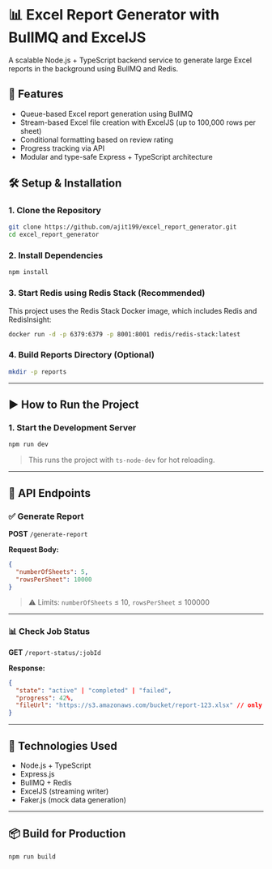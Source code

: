 
# 📊 Excel Report Generator with BullMQ and ExcelJS

A scalable Node.js + TypeScript backend service to generate large Excel reports in the background using BullMQ and Redis.

## 🚀 Features

- Queue-based Excel report generation using BullMQ
- Stream-based Excel file creation with ExcelJS (up to 100,000 rows per sheet)
- Conditional formatting based on review rating
- Progress tracking via API
- Modular and type-safe Express + TypeScript architecture

## 🛠 Setup & Installation

### 1. Clone the Repository

````bash
git clone https://github.com/ajit199/excel_report_generator.git
cd excel_report_generator
````

### 2. Install Dependencies

```bash
npm install
```

### 3. Start Redis using Redis Stack (Recommended)

This project uses the Redis Stack Docker image, which includes Redis and RedisInsight:

```bash
docker run -d -p 6379:6379 -p 8001:8001 redis/redis-stack:latest
```

### 4. Build Reports Directory (Optional)

```bash
mkdir -p reports
```

---

## ▶️ How to Run the Project

### 1. Start the Development Server

```bash
npm run dev
```

> This runs the project with `ts-node-dev` for hot reloading.

---

## 📡 API Endpoints

### ✅ Generate Report

**POST** `/generate-report`

**Request Body:**

```json
{
  "numberOfSheets": 5,
  "rowsPerSheet": 10000
}
```

> ⚠️ Limits: `numberOfSheets` ≤ 10, `rowsPerSheet` ≤ 100000

---

### 📊 Check Job Status

**GET** `/report-status/:jobId`

**Response:**

```json
{
  "state": "active" | "completed" | "failed",
  "progress": 42%,
  "fileUrl": "https://s3.amazonaws.com/bucket/report-123.xlsx" // only if completed
}
```

---

## 📂 Technologies Used

* Node.js + TypeScript
* Express.js
* BullMQ + Redis
* ExcelJS (streaming writer)
* Faker.js (mock data generation)

---

## 📦 Build for Production

```bash
npm run build
```
